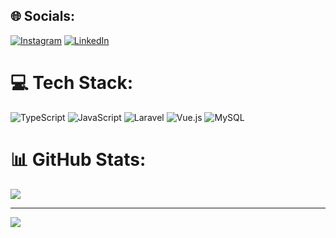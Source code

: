 
## 🌐 Socials:
[![Instagram](https://img.shields.io/badge/Instagram-%23E4405F.svg?logo=Instagram&logoColor=white)](https://instagram.com/https://www.instagram.com/iago_isf/) [![LinkedIn](https://img.shields.io/badge/LinkedIn-%230077B5.svg?logo=linkedin&logoColor=white)](https://linkedin.com/in/https://linkedin.com/in/iago-sf) 

# 💻 Tech Stack:
![TypeScript](https://img.shields.io/badge/typescript-%23007ACC.svg?style=for-the-badge&logo=typescript&logoColor=white) ![JavaScript](https://img.shields.io/badge/javascript-%23323330.svg?style=for-the-badge&logo=javascript&logoColor=%23F7DF1E) ![Laravel](https://img.shields.io/badge/laravel-%23FF2D20.svg?style=for-the-badge&logo=laravel&logoColor=white) ![Vue.js](https://img.shields.io/badge/vue.js-%2335495e.svg?style=for-the-badge&logo=vuedotjs&logoColor=%234FC08D) ![MySQL](https://img.shields.io/badge/mysql-%2300000f.svg?style=for-the-badge&logo=mysql&logoColor=white)
# 📊 GitHub Stats:
![](https://github-readme-streak-stats.herokuapp.com/?user=iago-sf&theme=dark&hide_border=false)

---
[![](https://visitcount.itsvg.in/api?id=iago-sf&icon=0&color=0)](https://visitcount.itsvg.in)

<!-- Proudly created with GPRM ( https://gprm.itsvg.in ) -->

